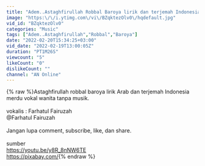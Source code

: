 ```yaml
---
title: "Adem..Astaghfirullah Robbal Baroya lirik dan terjemah Indonesia."
image: "https:\/\/i.ytimg.com\/vi\/BZqktezOlv0\/hqdefault.jpg"
vid_id: "BZqktezOlv0"
categories: "Music"
tags: ["Adem..Astaghfirullah","Robbal","Baroya"]
date: "2022-02-20T15:34:25+03:00"
vid_date: "2022-02-19T13:00:05Z"
duration: "PT1M26S"
viewcount: "5"
likeCount: "0"
dislikeCount: ""
channel: "AN Online"
---
```

{% raw %}Astaghfirullah robbal baroya lirik Arab dan terjemah Indonesia merdu vokal wanita tanpa musik.<br /><br />vokalis : Farhatul Fairuzah<br />                @Farhatul Fairuzah<br /><br />Jangan lupa comment, subscribe, like, dan share.<br /><br />sumber<br /><a rel="nofollow" target="blank" href="https://youtu.be/y8R_8nNW6TE">https://youtu.be/y8R_8nNW6TE</a><br /><a rel="nofollow" target="blank" href="https://pixabay.com/">https://pixabay.com/</a>{% endraw %}
